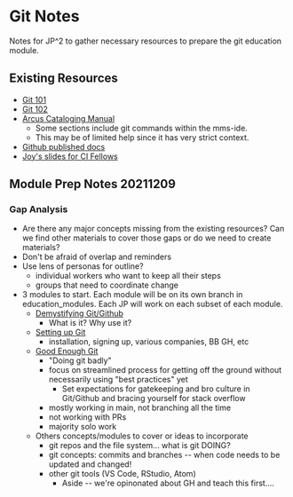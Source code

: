 
# Git Notes


Notes for JP^2 to gather necessary resources to prepare the git education module.


## Existing Resources

* [Git 101](https://education.arcus.chop.edu/git-101/)
* [Git 102](https://education.arcus.chop.edu/git-102/)
* [Arcus Cataloging Manual](https://docs.google.com/document/d/1XVSnZSAYWpml4i5SpFtPiIl4tWWwUdkVhDYmbZDVkFc/edit#heading=h.anoqvlic7g4a)
  * Some sections include git commands within the mms-ide.
  * This may be of limited help since it has very strict context.
* [Github published docs](https://docs.github.com/en/get-started)
* [Joy's slides for CI Fellows](https://docs.google.com/presentation/d/1NPeWZzSEeE3wCynYXLzAN5WRkX63qvKX/edit#slide=id.p19)


## Module Prep Notes 20211209

### Gap Analysis

* Are there any major concepts missing from the existing resources? Can we find other materials to cover those gaps or do we need to create materials?  
* Don't be afraid of overlap and reminders
* Use lens of personas for outline?
  * individual workers who want to keep all their steps
  * groups that need to coordinate change
* 3 modules to start. Each module will be on its own branch in education_modules. Each JP will work on each subset of each module.
  * [Demystifying Git/Github](https://github.com/arcus/education_modules/tree/demystifying_git)
    * What is it? Why use it?
  * [Setting up Git](https://github.com/arcus/education_modules/tree/setting_up_git)
    * installation, signing up, various companies, BB GH, etc
  * [Good Enough Git](https://github.com/arcus/education_modules/tree/good_enough_git)  
    * "Doing git badly"
    * focus on streamlined process for getting off the ground without necessarily using "best practices" yet
      * Set expectations for gatekeeping and bro culture in Git/Github and bracing yourself for stack overflow
    * mostly working in main, not branching all the time
    * not working with PRs
    * majority solo work
  * Others concepts/modules to cover or ideas to incorporate
    * git repos and the file system... what is git DOING?
    * git concepts: commits and branches -- when code needs to be updated and changed!
    * other git tools (VS Code, RStudio, Atom)
      * Aside -- we're opinonated about GH and teach this first....
